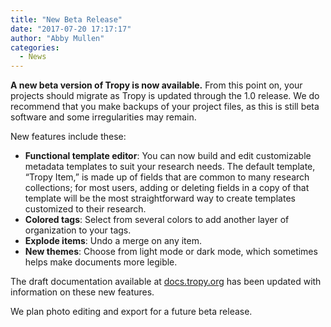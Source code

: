 ```yaml
---
title: "New Beta Release"
date: "2017-07-20 17:17:17"
author: "Abby Mullen"
categories:
  - News
---
```


**A new beta version of Tropy is now available.** From this point on, your projects should migrate as Tropy is updated through the 1.0 release. We do recommend that you make backups of your project files, as this is still beta software and some irregularities may remain.

New features include these:

- **Functional template editor**: You can now build and edit customizable metadata templates to suit your research needs. The default template, “Tropy Item,” is made up of fields that are common to many research collections; for most users, adding or deleting fields in a copy of that template will be the most straightforward way to create templates customized to their research.
- **Colored tags**: Select from several colors to add another layer of organization to your tags.
- **Explode items**: Undo a merge on any item.
- **New themes**: Choose from light mode or dark mode, which sometimes helps make documents more legible.

The draft documentation available at [docs.tropy.org](https://docs.tropy.org) has been updated with information on these new features.

We plan photo editing and export for a future beta release.
